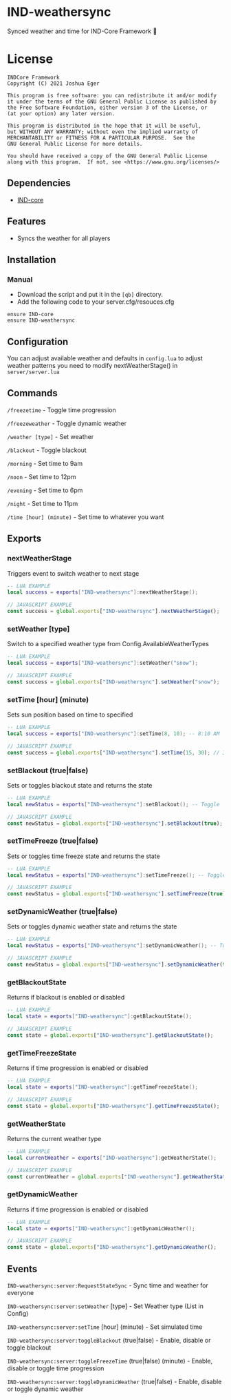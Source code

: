 # IND-weathersync
Synced weather and time for IND-Core Framework :sunrise:

# License

    INDCore Framework
    Copyright (C) 2021 Joshua Eger

    This program is free software: you can redistribute it and/or modify
    it under the terms of the GNU General Public License as published by
    the Free Software Foundation, either version 3 of the License, or
    (at your option) any later version.

    This program is distributed in the hope that it will be useful,
    but WITHOUT ANY WARRANTY; without even the implied warranty of
    MERCHANTABILITY or FITNESS FOR A PARTICULAR PURPOSE.  See the
    GNU General Public License for more details.

    You should have received a copy of the GNU General Public License
    along with this program.  If not, see <https://www.gnu.org/licenses/>


## Dependencies
- [IND-core](https://github.com/qbcore-framework/IND-core)

## Features
- Syncs the weather for all players

## Installation
### Manual
- Download the script and put it in the `[qb]` directory.
- Add the following code to your server.cfg/resouces.cfg
```
ensure IND-core
ensure IND-weathersync
```

## Configuration
You can adjust available weather and defaults in `config.lua`
to adjust weather patterns you need to modify nextWeatherStage() in `server/server.lua`



## Commands

`/freezetime` - Toggle time progression

`/freezeweather` - Toggle dynamic weather

`/weather [type]` - Set weather

`/blackout` - Toggle blackout

`/morning` - Set time to 9am

`/noon` - Set time to 12pm

`/evening` - Set time to 6pm

`/night` - Set time to 11pm

`/time [hour] (minute)` - Set time to whatever you want

## Exports

### nextWeatherStage
Triggers event to switch weather to next stage
```lua
-- LUA EXAMPLE
local success = exports["IND-weathersync"]:nextWeatherStage();
```
```js
// JAVASCRIPT EXAMPLE
const success = global.exports["IND-weathersync"].nextWeatherStage();
```


### setWeather [type]
Switch to a specified weather type from Config.AvailableWeatherTypes
```lua
-- LUA EXAMPLE
local success = exports["IND-weathersync"]:setWeather("snow");
```
```js
// JAVASCRIPT EXAMPLE
const success = global.exports["IND-weathersync"].setWeather("snow");
```


### setTime [hour] (minute)
Sets sun position based on time to specified
```lua
-- LUA EXAMPLE
local success = exports["IND-weathersync"]:setTime(8, 10); -- 8:10 AM
```
```js
// JAVASCRIPT EXAMPLE
const success = global.exports["IND-weathersync"].setTime(15, 30); // 3:30PM
```


### setBlackout (true|false)
Sets or toggles blackout state and returns the state
```lua
-- LUA EXAMPLE
local newStatus = exports["IND-weathersync"]:setBlackout(); -- Toggle
```
```js
// JAVASCRIPT EXAMPLE
const newStatus = global.exports["IND-weathersync"].setBlackout(true); // Enable
```


### setTimeFreeze (true|false)
Sets or toggles time freeze state and returns the state
```lua
-- LUA EXAMPLE
local newStatus = exports["IND-weathersync"]:setTimeFreeze(); -- Toggle
```
```js
// JAVASCRIPT EXAMPLE
const newStatus = global.exports["IND-weathersync"].setTimeFreeze(true); // Enable
```


### setDynamicWeather (true|false)
Sets or toggles dynamic weather state and returns the state
```lua
-- LUA EXAMPLE
local newStatus = exports["IND-weathersync"]:setDynamicWeather(); -- Toggle
```
```js
// JAVASCRIPT EXAMPLE
const newStatus = global.exports["IND-weathersync"].setDynamicWeather(true); // Enable
```


### getBlackoutState
Returns if blackout is enabled or disabled
```lua
-- LUA EXAMPLE
local state = exports["IND-weathersync"]:getBlackoutState();
```
```js
// JAVASCRIPT EXAMPLE
const state = global.exports["IND-weathersync"].getBlackoutState();
```


### getTimeFreezeState
Returns if time progression is enabled or disabled
```lua
-- LUA EXAMPLE
local state = exports["IND-weathersync"]:getTimeFreezeState();
```
```js
// JAVASCRIPT EXAMPLE
const state = global.exports["IND-weathersync"].getTimeFreezeState();
```


### getWeatherState
Returns the current weather type
```lua
-- LUA EXAMPLE
local currentWeather = exports["IND-weathersync"]:getWeatherState();
```
```js
// JAVASCRIPT EXAMPLE
const currentWeather = global.exports["IND-weathersync"].getWeatherState();
```


### getDynamicWeather
Returns if time progression is enabled or disabled
```lua
-- LUA EXAMPLE
local state = exports["IND-weathersync"]:getDynamicWeather();
```
```js
// JAVASCRIPT EXAMPLE
const state = global.exports["IND-weathersync"].getDynamicWeather();
```


## Events


`IND-weathersync:server:RequestStateSync` - Sync time and weather for everyone

`IND-weathersync:server:setWeather` [type] - Set Weather type (List in Config)

`IND-weathersync:server:setTime` [hour] (minute) - Set simulated time

`IND-weathersync:server:toggleBlackout` (true|false) - Enable, disable or toggle blackout

`IND-weathersync:server:toggleFreezeTime` (true|false) (minute) - Enable, disable or toggle time progression

`IND-weathersync:server:toggleDynamicWeather` (true|false) - Enable, disable or toggle dynamic weather

